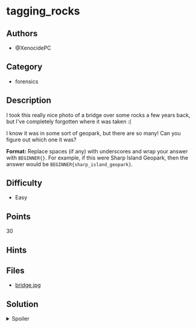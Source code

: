 # tagging_rocks

## Authors
- @XenocidePC

## Category
- forensics

## Description

I took this really nice photo of a bridge over some rocks a few years back, but I've completely forgotten where it was taken :(

I know it was in some sort of geopark, but there are so many! Can you figure out which one it was?

**Format:** Replace spaces (if any) with underscores and wrap your answer with `BEGINNER{}`. For example, if this were Sharp Island Geopark, then the answer would be `BEGINNER{sharp_island_geopark}`.


## Difficulty
- Easy

## Points
30

## Hints

## Files
- [bridge.jpg](./_ctfd/files/bridge.jpg)


## Solution
<details>
<summary>Spoiler</summary>

### Idea
Image with EXIF location data

### Walkthrough
1. Notice that the title and description give hints about *geo-tagging*
2. Upload the image to https://www.pic2map.com/ or get the coordinates manually through an EXIF viewer

### Flag
`BEGINNER{yehliu_geopark}`
</details>
